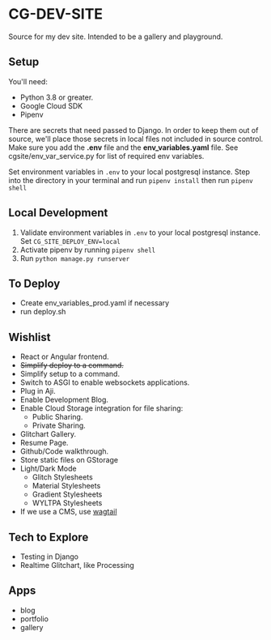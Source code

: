 # CG-DEV-SITE
Source for my dev site.  Intended to be a gallery and playground.

## Setup
You'll need:
- Python 3.8 or greater.
- Google Cloud SDK
- Pipenv

There are secrets that need passed to Django.  In order to keep them out of source, we'll place those secrets in local files not included in source control.  Make sure you add the **.env** file and the **env_variables.yaml** file.  See cgsite/env_var_service.py for list of required env variables.

Set environment variables in `.env` to your local postgresql instance.  Step into the directory in your terminal and run `pipenv install` then run `pipenv shell`

## Local Development
1. Validate environment variables in `.env` to your local postgresql instance.  Set `CG_SITE_DEPLOY_ENV=local`
2. Activate pipenv by running `pipenv shell`
3. Run `python manage.py runserver`

## To Deploy
- Create env_variables_prod.yaml if necessary
- run deploy.sh

## Wishlist
- React or Angular frontend.
- ~~Simplify deploy to a command.~~
- Simplify setup to a command.
- Switch to ASGI to enable websockets applications.
- Plug in Aji.
- Enable Development Blog.
- Enable Cloud Storage integration for file sharing:
    - Public Sharing.
    - Private Sharing.
- Glitchart Gallery.
- Resume Page.
- Github/Code walkthrough.
- Store static files on GStorage
- Light/Dark Mode
    - Glitch Stylesheets
    - Material Stylesheets
    - Gradient Stylesheets
    - WYLTPA Stylesheets
- If we use a CMS, use [wagtail](https://docs.wagtail.io/)

## Tech to Explore
- Testing in Django
- Realtime Glitchart, like Processing

## Apps
- blog
- portfolio
- gallery